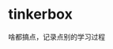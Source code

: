 


































































































































# tinkerbox
啥都搞点，记录点别的学习过程
